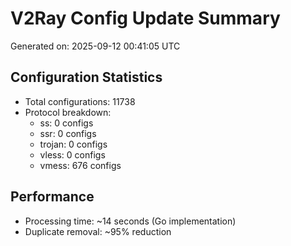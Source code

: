 # V2Ray Config Update Summary
Generated on: 2025-09-12 00:41:05 UTC

## Configuration Statistics
- Total configurations: 11738
- Protocol breakdown:
  - ss: 0 configs
  - ssr: 0 configs
  - trojan: 0 configs
  - vless: 0 configs
  - vmess: 676 configs

## Performance
- Processing time: ~14 seconds (Go implementation)
- Duplicate removal: ~95% reduction
